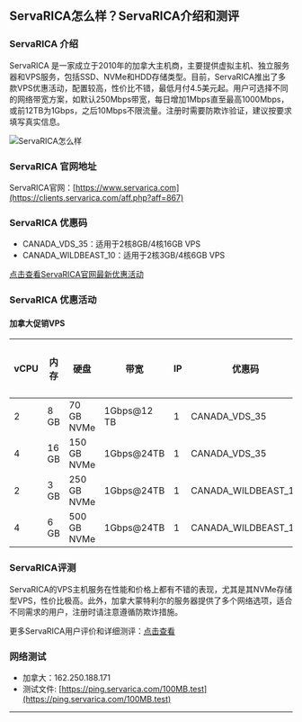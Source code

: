 ## ServaRICA怎么样？ServaRICA介绍和测评

### ServaRICA 介绍

ServaRICA 是一家成立于2010年的加拿大主机商，主要提供虚拟主机、独立服务器和VPS服务，包括SSD、NVMe和HDD存储类型。目前，ServaRICA推出了多款VPS优惠活动，配置较高，性价比不错，最低月付4.5美元起。用户可选择不同的网络带宽方案，如默认250Mbps带宽，每日增加1Mbps直至最高1000Mbps，或前12TB为1Gbps，之后10Mbps不限流量。注册时需要防欺诈验证，建议按要求填写真实信息。

![ServaRICA怎么样](https://github.com/user-attachments/assets/484c28b3-b48c-41b9-a4a6-d12507470a35)

### ServaRICA 官网地址

ServaRICA官网：[https://www.servarica.com](https://clients.servarica.com/aff.php?aff=867)

### ServaRICA 优惠码

- CANADA_VDS_35：适用于2核8GB/4核16GB VPS  
- CANADA_WILDBEAST_10：适用于2核3GB/4核6GB VPS  

[点击查看ServaRICA官网最新优惠活动](https://clients.servarica.com/aff.php?aff=867)

### ServaRICA 优惠活动

#### 加拿大促销VPS

| vCPU | 内存  | 硬盘         | 带宽            | IP  | 优惠码              | 价格       | 购买链接                                                                                   |
|------|-------|--------------|-----------------|-----|---------------------|------------|--------------------------------------------------------------------------------------------|
| 2    | 8 GB  | 70 GB NVMe   | 1Gbps@12 TB     | 1   | CANADA_VDS_35       | $5.2 /月    | [直达](https://clients.servarica.com/aff.php?aff=867&pid=537)                              |
| 4    | 16 GB | 150 GB NVMe  | 1Gbps@24TB      | 1   | CANADA_VDS_35       | $9.75 /月   | [直达](https://clients.servarica.com/aff.php?aff=867&pid=538)                              |
| 2    | 3 GB  | 250 GB NVMe  | 1Gbps@24TB      | 1   | CANADA_WILDBEAST_10 | $4.5 /月    | [直达](https://clients.servarica.com/aff.php?aff=867&pid=535)                              |
| 4    | 6 GB  | 500 GB NVMe  | 1Gbps@24TB      | 1   | CANADA_WILDBEAST_10 | $9.0 /月    | [直达](https://clients.servarica.com/aff.php?aff=867&pid=536)                              |

### ServaRICA评测

ServaRICA的VPS主机服务在性能和价格上都有不错的表现，尤其是其NVMe存储型VPS，性价比极高。此外，加拿大蒙特利尔的服务器提供了多个网络选项，适合不同需求的用户，注册时请注意遵循防欺诈措施。

更多ServaRICA用户评价和详细测评：[点击查看](https://clients.servarica.com/aff.php?aff=867)

### 网络测试

- 加拿大：162.250.188.171  
- 测试文件: [https://ping.servarica.com/100MB.test](https://ping.servarica.com/100MB.test)

---
